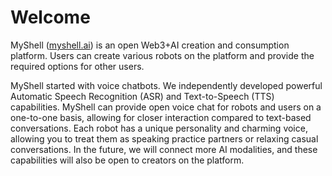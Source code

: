 # Welcome

MyShell ([myshell.ai](http://myshell.ai/)) is an open Web3+AI creation and consumption platform. Users can create various robots on the platform and provide the required options for other users.

MyShell started with voice chatbots. We independently developed powerful Automatic Speech Recognition (ASR) and Text-to-Speech (TTS) capabilities. MyShell can provide open voice chat for robots and users on a one-to-one basis, allowing for closer interaction compared to text-based conversations. Each robot has a unique personality and charming voice, allowing you to treat them as speaking practice partners or relaxing casual conversations. In the future, we will connect more AI modalities, and these capabilities will also be open to creators on the platform.